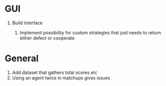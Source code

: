 # GUI

1. Build interface

   1. Implement possibility for custom strategies that just needs to return either defect or cooperate

# General

1. Add dataset that gathers total scores etc
1. Using an agent twice in matchups gives issues
